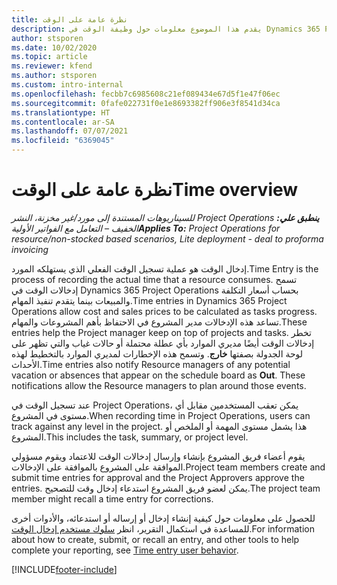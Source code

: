 ```yaml
---
title: نظرة عامة على الوقت
description: يقدم هذا الموضوع معلومات حول وظيفة الوقت في Dynamics 365 Project Operations.
author: stsporen
ms.date: 10/02/2020
ms.topic: article
ms.reviewer: kfend
ms.author: stsporen
ms.custom: intro-internal
ms.openlocfilehash: fecbb7c6985608c21ef089434e67d5f1e47f06ec
ms.sourcegitcommit: 0fafe022731f0e1e8693382ff906e3f8541d34ca
ms.translationtype: HT
ms.contentlocale: ar-SA
ms.lasthandoff: 07/07/2021
ms.locfileid: "6369045"
---
```

# <a name="time-overview"></a><span data-ttu-id="42775-103">نظرة عامة على الوقت</span><span class="sxs-lookup"><span data-stu-id="42775-103">Time overview</span></span>

<span data-ttu-id="42775-104">_**ينطبق علي:** ‏‫Project Operations للسيناريوهات المستندة إلى مورد/غير مخزنة‬، ‏‫النشر الخفيف – التعامل مع الفواتير الأولية‬_</span><span class="sxs-lookup"><span data-stu-id="42775-104">_**Applies To:** Project Operations for resource/non-stocked based scenarios, Lite deployment - deal to proforma invoicing_</span></span>

<span data-ttu-id="42775-105">إدخال الوقت هو عملية تسجيل الوقت الفعلي الذي يستهلكه المورد.</span><span class="sxs-lookup"><span data-stu-id="42775-105">Time Entry is the process of recording the actual time that a resource consumes.</span></span> <span data-ttu-id="42775-106">تسمح إدخالات الوقت في Dynamics 365 Project Operations بحساب أسعار التكلفة والمبيعات بينما يتقدم تنفيذ المهام.</span><span class="sxs-lookup"><span data-stu-id="42775-106">Time entries in Dynamics 365 Project Operations allow cost and sales prices to be calculated as tasks progress.</span></span> <span data-ttu-id="42775-107">تساعد هذه الإدخالات مدير المشروع في الاحتفاظ بأهم المشروعات والمهام.</span><span class="sxs-lookup"><span data-stu-id="42775-107">These entries help the Project manager keep on top of projects and tasks.</span></span> <span data-ttu-id="42775-108">تخطر إدخالات الوقت أيضًا مديري الموارد بأي عطلة محتملة أو حالات غياب والتي تظهر على لوحة الجدولة بصفتها **خارج**. وتسمح هذه الإخطارات لمديري الموارد بالتخطيط لهذه الأحداث.</span><span class="sxs-lookup"><span data-stu-id="42775-108">Time entries also notify Resource managers of any potential vacation or absences that appear on the schedule board as **Out**. These notifications allow the Resource managers to plan around those events.</span></span>

<span data-ttu-id="42775-109">عند تسجيل الوقت في Project Operations، يمكن تعقب المستخدمين مقابل أي مستوى في المشروع.</span><span class="sxs-lookup"><span data-stu-id="42775-109">When recording time in Project Operations, users can track against any level in the project.</span></span> <span data-ttu-id="42775-110">هذا يشمل مستوى المهمة أو الملخص أو المشروع.</span><span class="sxs-lookup"><span data-stu-id="42775-110">This includes the task, summary, or project level.</span></span>

<span data-ttu-id="42775-111">يقوم أعضاء فريق المشروع بإنشاء وإرسال إدخالات الوقت للاعتماد ويقوم مسؤولي الموافقة على المشروع بالموافقة على الإدخالات.</span><span class="sxs-lookup"><span data-stu-id="42775-111">Project team members create and submit time entries for approval and the Project Approvers approve the entries.</span></span> <span data-ttu-id="42775-112">يمكن لعضو فريق المشروع استدعاء إدخال وقت للتصحيح.</span><span class="sxs-lookup"><span data-stu-id="42775-112">The project team member might recall a time entry for corrections.</span></span>

<span data-ttu-id="42775-113">للحصول على معلومات حول كيفية إنشاء إدخال أو إرساله أو استدعائه، والأدوات أخرى للمساعدة في استكمال التقرير، انظر [سلوك مستخدم إدخال الوقت](ui-behavior-time.md).</span><span class="sxs-lookup"><span data-stu-id="42775-113">For information about how to create, submit, or recall an entry, and other tools to help complete your reporting, see [Time entry user behavior](ui-behavior-time.md).</span></span>



[!INCLUDE[footer-include](../includes/footer-banner.md)]